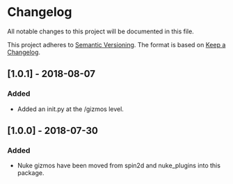 # Changelog
All notable changes to this project will be documented in this file.

This project adheres to [Semantic Versioning](http://semver.org/spec/v2.0.0.html).
The format is based on [Keep a Changelog](http://keepachangelog.com/en/1.0.0/).


## [1.0.1] - 2018-08-07

### Added 
- Added an init.py at the /gizmos level.


## [1.0.0] - 2018-07-30

### Added
- Nuke gizmos have been moved from spin2d and nuke_plugins into this package.